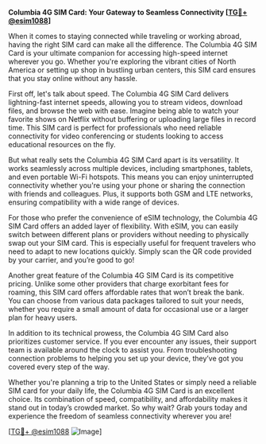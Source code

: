 **Columbia 4G SIM Card: Your Gateway to Seamless Connectivity [[TG💪+ @esim1088](https://t.me/s/esim1088)]**

When it comes to staying connected while traveling or working abroad, having the right SIM card can make all the difference. The Columbia 4G SIM Card is your ultimate companion for accessing high-speed internet wherever you go. Whether you're exploring the vibrant cities of North America or setting up shop in bustling urban centers, this SIM card ensures that you stay online without any hassle.

First off, let's talk about speed. The Columbia 4G SIM Card delivers lightning-fast internet speeds, allowing you to stream videos, download files, and browse the web with ease. Imagine being able to watch your favorite shows on Netflix without buffering or uploading large files in record time. This SIM card is perfect for professionals who need reliable connectivity for video conferencing or students looking to access educational resources on the fly.

But what really sets the Columbia 4G SIM Card apart is its versatility. It works seamlessly across multiple devices, including smartphones, tablets, and even portable Wi-Fi hotspots. This means you can enjoy uninterrupted connectivity whether you're using your phone or sharing the connection with friends and colleagues. Plus, it supports both GSM and LTE networks, ensuring compatibility with a wide range of devices.

For those who prefer the convenience of eSIM technology, the Columbia 4G SIM Card offers an added layer of flexibility. With eSIM, you can easily switch between different plans or providers without needing to physically swap out your SIM card. This is especially useful for frequent travelers who need to adapt to new locations quickly. Simply scan the QR code provided by your carrier, and you’re good to go!

Another great feature of the Columbia 4G SIM Card is its competitive pricing. Unlike some other providers that charge exorbitant fees for roaming, this SIM card offers affordable rates that won’t break the bank. You can choose from various data packages tailored to suit your needs, whether you require a small amount of data for occasional use or a larger plan for heavy users.

In addition to its technical prowess, the Columbia 4G SIM Card also prioritizes customer service. If you ever encounter any issues, their support team is available around the clock to assist you. From troubleshooting connection problems to helping you set up your device, they’ve got you covered every step of the way.

Whether you're planning a trip to the United States or simply need a reliable SIM card for your daily life, the Columbia 4G SIM Card is an excellent choice. Its combination of speed, compatibility, and affordability makes it stand out in today’s crowded market. So why wait? Grab yours today and experience the freedom of seamless connectivity wherever you are!

[[TG💪+ @esim1088](https://t.me/s/esim1088) ![Image](https://i.postimg.cc/Y0z9fWf4/image.png)]